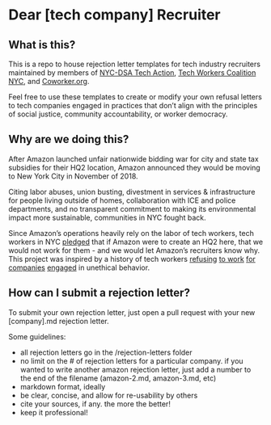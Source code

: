 # Dear [tech company] Recruiter

## What is this?
This is a repo to house rejection letter templates for tech industry recruiters maintained by members of [NYC-DSA Tech Action](https://techaction.nyc), [Tech Workers Coalition NYC](https://techworkerscoalition.org/nyc/), and [Coworker.org](https://coworker.org). 

Feel free to use these templates to create or modify your own refusal letters to tech companies engaged in practices that don’t align with the principles of social justice, community accountability, or worker democracy.

## Why are we doing this? 
After Amazon launched unfair nationwide bidding war for city and state tax subsidies for their HQ2 location, Amazon announced they would be moving to New York City in November of 2018. 

Citing labor abuses, union busting, divestment in services & infrastructure for people living outside of homes, collaboration with ICE and police departments, and no transparent commitment to making its environmental impact more sustainable, communities in NYC fought back. 

Since Amazon’s operations heavily rely on the labor of tech workers, tech workers in NYC [pledged](https://www.coworker.org/petitions/no-work-for-amazon-new-york-1) that if Amazon were to create an HQ2 here, that we would not work for them - and we would let Amazon’s recruiters know why. This project was inspired by a history of tech workers [refusing](https://spectrum.ieee.org/view-from-the-valley/at-work/tech-careers/engineers-say-no-thanks-to-silicon-valley-recruiters-citing-ethical-concerns) [to work](https://medium.com/@tessr/dear-uber-recruiter-7f5f9b304662) [for companies](https://medium.com/@taraadiseshan/dear-uber-recruiter-part-two-680c863d6fae) [engaged](https://code.likeagirl.io/dear-uber-recruiter-trying-to-hire-women-in-tech-do-you-think-this-is-normal-f570f703c55) in unethical behavior.

## How can I submit a rejection letter? 
To submit your own rejection letter, just open a pull request with your new [company].md rejection letter. 

Some guidelines:
- all rejection letters go in the /rejection-letters folder
- no limit on the # of rejection letters for a particular company. if you wanted to write another amazon rejection letter, just add a number to the end of the filename (amazon-2.md, amazon-3.md, etc)
- markdown format, ideally
- be clear, concise, and allow for re-usability by others
- cite your sources, if any. the more the better!
- keep it professional!

